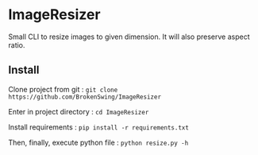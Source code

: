 # ImageResizer

Small CLI to resize images to given dimension. It will also preserve aspect ratio.

## Install

Clone project from git : `git clone https://github.com/BrokenSwing/ImageResizer`

Enter in project directory : `cd ImageResizer`

Install requirements : `pip install -r requirements.txt`

Then, finally, execute python file : `python resize.py -h`